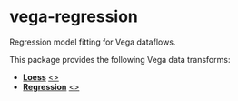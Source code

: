 # vega-regression

Regression model fitting for Vega dataflows.

This package provides the following Vega data transforms:

- [**Loess**](https://vega.github.io/vega/docs/transforms/loess/) [&lt;&gt;](https://github.com/vega/vega/blob/master/packages/vega-regression/src/Loess.js "Source")
- [**Regression**](https://vega.github.io/vega/docs/transforms/regression/) [&lt;&gt;](https://github.com/vega/vega/blob/master/packages/vega-regression/src/Regression.js "Source")
